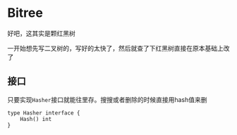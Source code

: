 # Bitree

好吧，这其实是颗红黑树  

一开始想先写二叉树的，写好的太快了，然后就查了下红黑树直接在原本基础上改了

## 接口
只要实现`Hasher`接口就能往里存。搜搜或者删除的时候直接用hash值来删
```golang
type Hasher interface {
	Hash() int
}
```



